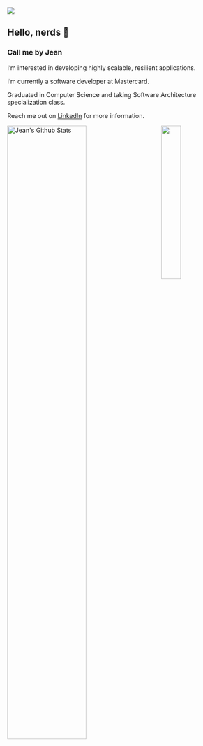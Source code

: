 
<img src="https://user-images.githubusercontent.com/73097560/115834477-dbab4500-a447-11eb-908a-139a6edaec5c.gif">

## Hello, nerds 🖖


### Call me by Jean
  
  I’m interested in developing highly scalable, resilient applications.
  
  I’m currently a software developer at Mastercard.

  Graduated in Computer Science and taking Software Architecture specialization class.
  
  Reach me out on [LinkedIn](https://www.linkedin.com/in/jean-duarte-9931a39b/) for more information.


<div>
     <img width="60%" align="left" src="https://github-readme-stats.vercel.app/api?username=JeanDuarte00&include_all_commits=true&count_private=true&show_icons=true&line_height=20&title_color=7A7ADB&icon_color=2234AE&text_color=D3D3D3&bg_color=0,130F40,000000" alt="Jean's Github Stats">
 
    
<img align="right" height="30%" src="https://github-readme-stats.vercel.app/api/top-langs/?username=JeanDuarte00&text_color=FFFFFF&bg_color=0,000000,130F40&title_color=7A7ADB&langs_count=15&layout=compact&hide_border=false&hide_progress=false" />
</div>
